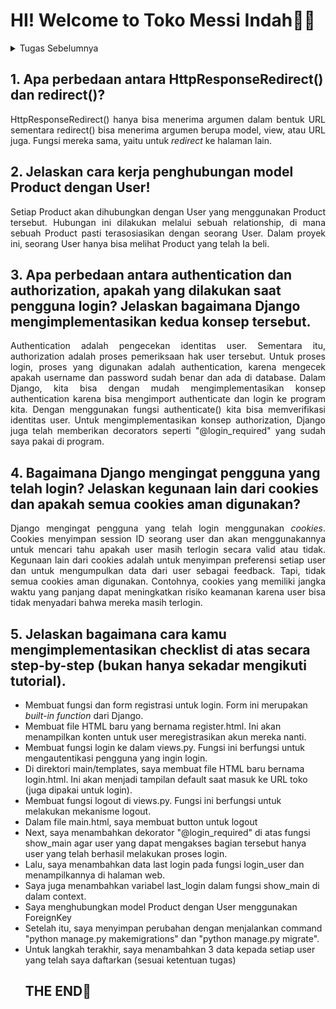 <h1><b>HI! Welcome to Toko Messi Indah🤩😎</b></h1>
<details>
    <summary>Tugas Sebelumnya</summary>
    <details>
        <summary>Tugas 2</summary>
            <div>
                <h2>
                1. Jelaskan bagaimana cara kamu mengimplementasikan checklist di atas secara step-by-step!</h2>
                <p align="justify">
                <ul>
                    <li>
                        Pertama, saya membuat folder di repositori lokal untuk menyimpan proyek ini. 
                    </li>
                    <li>
                        Selanjutnya, saya membuat repositori baru di github saya. 
                    </li>
                    <li>
                        Lalu, saya menginisiasikan git di repositori lokal dengan <i>command</i> "git init" dan menghubungkan repositori lokal dengan repositori di Github dengan <i>command</i> "git remote add origin [link repo Github saya]". 
                    </li>
                    <li>
                        Saya membuat branch untuk membedakan master dengan development environment agar menjaga kode saya. Saya mengerjakannya di branch development terlebih dahulu. 
                        <i>Step</i> ini opsional.
                    </li>
                    <li>
                        Next stepnya adalah membuat virtual environment. Di terminal, saya menginisiasi virtual environment dengan <i>command</i> "python -m venv env" dan mengaktifkannya dengan <i>command</i> "env\Scripts\activate". 
                    </li>
                    <li>
                        Lalu, saya melakukan instalasi dependencies sesuai dengan yang di tutorial. Karena saya berencana untuk menambahkan gambar di toko saya, saya juga menginstall Pillow.
                    </li>
                    <li>
                        Selanjutnya, saya membuat proyek Django dengan <i>command</i> "django-admin startproject toko-messi-indah".
                    </li>
                    <li>
                        Saya membuat aplikasi baru bernama main dengan menggunakan <i>command</i> "python manage.py startapp main". 
                    </li>
                    <li>
                        Next, saya ke file settings.py dan menambahkan "localhost", dan "127.0.0.1" di bagian ALLOWED_HOSTS. Lalu saya menambahkan "main" di bagian INSTALLED_APPS.
                    </li>
                    <li>
                        Habis itu, saya membuat folder "templates" di dalam main. Saya juga membuat file "main.html" di dalam folder templates yang baru dibuat dan mengisinya dengan konten yang ingin ditampilkan di website.
                    </li>
                    <li>
                        Selanjutnya saya mengubah models dalam file models.py. Saya membuat model name, price, description, category, dan image. 
                    </li>
                    <li>
                        Saya membuat dan mengaplikasikan migrasi model dengan <i>command</i> "python manage.py makemigrations" dan "python manage.py migrate".
                    </li>
                    <li>
                        Lalu, saya mengedit file views.py untuk menghubungkan komponen template dengan komponen view.
                    </li>
                    <li>
                        Saya melakukan konfigurasi routing URL dengan membuat file urls.py dalam direktori main. Saya mengisi file tersebut dengan kode sesuai dengan tutorial. Lalu, saya membuka file urls.py DI DIREKTORI PROYEK (bukan main) dan mengimport fungsi include. Saya juga menambahkan rute URL dalam urlpatterns untuk mengarahkan ke tampilan main.
                    </li>
                    <li>
                        Saya git add, git commit, dan akhirnya git push ke repo master saya untuk menyimpan semua perubahan.
                    </li>
                    <li>
                        Saya membuat proyek baru di PWS dan push proyek toko yang sudah saya buat ke PWS tersebut.
                    </li>
                </ul>
                </p>
            </div>
            <div>
                <h2 align="justify">
                2. Buatlah bagan yang berisi request client ke web aplikasi berbasis Django beserta responnya dan jelaskan pada bagan tersebut kaitan antara <i>urls.py, views.py, models.py, dan berkas html</i>.
                </h2>
                <img src="Bagan.png" alt="Bagan by Theodore Kevin H">
            </div>
            <div>
                <h2>3. Jelaskan fungsi git dalam pengembangan perangkat lunak!</h2>
                <p align="justify">
                Git digunakan sebagai control untuk pengembangan perangkat lunak. Git memudahkan developers untuk bekerja sama menggunakan branch masing-masing sehingga branch utama aman dari error apabila sebuah developer melakukan kesalahan. Lalu, Git juga digunakan untuk menyimpan versi kode dari proyek sehingga developer bisa melihat kembali <i>progress</i> yang telah dibuat. Git (melalui Github) bisa mendukung proses testing melalui CI/CD.
                </p>
            </div>
            <div>
                <h2 align="justify">
                4. Menurut Anda, dari semua framework yang ada, mengapa framework Django dijadikan permulaan pembelajaran pengembangan perangkat lunak?</h2>
                <p align="justify">
                Menurut saya, framework Django dijadikan permulaan pembelajaran pengembangan perangkat lunak karena menggunakan bahasa python yang syntaxnya lumayan mudah untuk dipahami dan <i>beginner friendly</i>. Lalu, komunitas yang besar memudahkan troubleshooting dan versi yang up-to-date karena banyak developer menggunakan framework ini. Alasan terakhir adalah karena Django memudahkan pemahaman pengembangan front-end dan back-end, pengelolaan database, URL routing, dan testing.
                </p>
            </div>
            <div>
                <h2>5. Mengapa model pada Django disebut sebagai ORM?</h2>
                <p align="justify">
                Model Django disebut sebagai ORM karena menghubungkan dan mengelola data di basis data dengan cara yang lebih intuitif dan berorientasi objek. Dalam Django, data disimpan dalam bentuk tabel yang terhubung ke satu sama lain. Django juga memungkinkan CRUD dengan beberapa instruksi.
                </p>
            </div>
        </details>
        <details>
            <summary>Tugas 3</summary>
                <div>
                    <h2> 1. Jelaskan mengapa kita memerlukan data delivery dalam pengimplementasian sebuah platform?
                    </h2>
                    <p align="justify">
                    Data delivery sangat diperlukan karena melalui hal tersebut para user dapat mendapatkan informasi/data <i>real-time</i>. Data delivery menjadi sebuah sarana untuk komunikasi antara database, server, dan juga tampilan page yang akan dilihat oleh user.
                    </p>
                </div>
                <div>
                    <h2> 2.  Menurutmu, mana yang lebih baik antara XML dan JSON? Mengapa JSON lebih populer dibandingkan XML?
                    </h2>
                    <p align="justify">
                    Menurut saya, JSON lebih baik dibandingkan XML karena lebih cepat dan memiliki struktur yang sederhana dan gampang untuk dipahami. Tapi, setelah saya mencari tahu lebih dalam lagi, ternyata XML bisa <i>support</i> data yang lebih rumit. JSON juga lebih populer karena menurut saya lebih enak untuk dibaca. Tampilannya yang ringkas dan sudah terstruktur sangat memudahkan saya ketika membuat tugas ini.
                    </p>
                </div>
                <div>
                    <h2>3. Jelaskan fungsi dari method is_valid() pada form Django dan mengapa kita membutuhkan method tersebut?
                    </h2>
                    <p align="justify">
                    Fungsi dari method is_valid() pada form Django adalah untuk memvalidasi input dari user berdasarkan parameters dan ketentuan yang sudah diprogram sebelumnya. Ini sangat dibutuhkan karena akan mengecek kebenaran data dan juga untuk <i>error handling</i> sebelum disimpan. Fungsi ini juga dibutuhkan karena dapat memastikan keamaan program dari serangan siber.
                    </p>
                </div>
                <div>
                    <h2>4. Mengapa kita membutuhkan csrf_token saat membuat form di Django? Apa yang dapat terjadi jika kita tidak menambahkan csrf_token pada form Django? Bagaimana hal tersebut dapat dimanfaatkan oleh penyerang?
                    </h2>
                    <p align="justify">
                    Kita membutuhkan csrf_token saat membuat form karena akan mengenerate token ID random yang meningkatkan keamanan. Kalau tidak menggunakan csrf_token, default ID dari objek bermulai dari 1 dan akan bertambah secara inkremental untuk setiap objek tambahan. Tanpa penggunaan csrf_token, website jadi rentan terhadapa serangan CSRF (Cross-Site Request Forgery) yang memungkinkan pembuatan request yang berbahaya dari webpage palsu.
                    </p>
                </div>
                <div>
                    <h2>Jelaskan bagaimana cara kamu mengimplementasikan checklist di atas secara step-by-step (bukan hanya sekadar mengikuti tutorial).
                    </h2>
                    <p>
                        <ul>
                            <li align="justify">
                            Saya membuat file baru di direktori templates bernama "base.html". File HTML ini akan berfungsi sebagai kerangka yang akan diextend oleh halaman lain dalam projek.
                            </li>
                            <li align="justify">
                            Saya mengubah DIRS di bagian TEMPLATES dalam file settings.py untuk menambahkan file "base.html" yang tadi sudah saya buat agar dianggap sebagai templates.
                            </li>
                            <li align="justify">
                            Di file models.py, saya mengimport uuid dan membuat fields baru bernama id. ID diisi dengan menggunakan <i>command</i> "models.UUIDField(primary_key=True, default=uuid.uuid4, editable=False)".
                            </li>
                            <li align="justify">
                            Lalu, saya melakukan <i>migrations</i> dengan <i>command</i> "python manage.py makemigrations" dan "python manage.py migrate".
                            </li>
                            <li align="justify">
                            Saya membuat file baru bernama forms.py untuk forms website saya. Di dalam file ini, saya membuat class bernama "ProductForm" yang menerima argumen ModelForm. Dalam class ini, saya membuat model yang akan berisi Product dan fields yang berisi fields yang akan ditanyakan dalam forms (di website saya adalah nama, harga, deskripsi, dan kategori).
                            </li>
                            <li align="justify">
                            Next, di file views.py saya menambahkan import render, import ProductForm, dan juga import Product yang sudah dibuat sebelumnya.
                            </li>
                            <li align="justify">
                            Masih dalam file views.py, saya membuat fungsi baru bernama create_product. Fungsi ini akan membuat form yang dapat menambahkan data Product secara otomatis ketika data disubmit dari form.
                            </li>
                            <li align="justify">
                            Saya ke fungsi show_main dan menambahkan fields baru pernama "product_entries" yang akan berisi product_entries. Saya juga membuat variable product_entries yang diisi dengan <i>command</i> "Product.objects.all()".
                            </li>
                            <li align="justify">
                            Lalu saya mengimport fungsi create_product yang tadi saya buat ke dalam file urls.py dalam direktori main.
                            </li>
                            <li align="justify">
                            Di urlpatterns, saya membuat path baru dengan <i>command</i> "path('create-product', create_product, name='create_product')".
                            </li>
                            <li align="justify">
                            Selanjutnya, saya membuat file baru bernama create_product.html di dalam folder templates. File ini akan mengextend base.html dan berisi csrf token, menampilkan fields form yang sudah dibuat dalam bentuk table, dan juga membuat button untuk submit request form tersebut.
                            </li>
                            <li align="justify">
                            Saya membuat hal yang ingin saya tampilkan di website dalam file main.html. Saya memanggil fields dalam models.py.
                            </li>
                            <li align="justify">
                            Dalam views.py, saya mengimport HttpResponse dan serializers.
                            </li>
                            <li align="justify">
                            Dalam views.py, saya membuat 4 fungsi baru untuk mengembalikan data dalam bentuk XML, JSON, XML by ID, dan juga JSON by ID.
                            </li>
                            <li align="justify">
                            Saya pergi ke file urls.py untuk melakukan routing url. Pertama, saya mengimport 4 fungsi yang tadi saya buat. Lalu, saya membuat 4 path baru di urlpatterns agar dapat mengakses fungsi tersebut.
                            </li>
                            <li align="justify">
                            OK ALL DONE! Saya melakukan git add, commit, dan push. Saya juga melakukan push ke PWS.
                            </li>
                        </ul>
                </div>
                <div>
                    <h2>POSTMAN XML</h2>
                    <img src="xml.png" alt="XML">
                </div>
                <div>
                    <h2>POSTMAN JSON</h2>
                    <img src="json.png" alt="JSON">
                </div>
                <div>
                    <h2>POSTMAN XML by ID</h2>
                    <img src="xml_by_id.png" alt="XML by ID">
                </div>
                <div>
                    <h2>POSTMAN JSON by ID</h2>
                    <img src="json_by_id.png" alt="JSON by ID">
                </div>
        </details>
    </details>
    <div>
        <h2>1. Apa perbedaan antara HttpResponseRedirect() dan redirect()?</h2>
        <p align="justify">HttpResponseRedirect() hanya bisa menerima argumen dalam bentuk URL sementara redirect() bisa menerima argumen berupa model, view, atau URL juga. Fungsi mereka sama, yaitu untuk <i>redirect</i> ke halaman lain.
        </p>
    </div>
    <div>
        <h2>2. Jelaskan cara kerja penghubungan model Product dengan User!</h2>
        <p align="justify">Setiap Product akan dihubungkan dengan User yang menggunakan Product tersebut. Hubungan ini dilakukan melalui sebuah relationship, di mana sebuah Product pasti terasosiasikan dengan seorang User. Dalam proyek ini, seorang User hanya bisa melihat Product yang telah Ia beli.
        </p>
    </div>
    <div>
        <h2>3. Apa perbedaan antara authentication dan authorization, apakah yang dilakukan saat pengguna login? Jelaskan bagaimana Django mengimplementasikan kedua konsep tersebut.</h2>
        <p align="justify">Authentication adalah pengecekan identitas user. Sementara itu, authorization adalah proses pemeriksaan hak user tersebut. Untuk proses login, proses yang digunakan adalah authentication, karena mengecek apakah username dan password sudah benar dan ada di database. Dalam Django, kita bisa dengan mudah mengimplementasikan konsep authentication karena bisa mengimport authenticate dan login ke program kita. Dengan menggunakan fungsi authenticate() kita bisa memverifikasi identitas user. Untuk mengimplementasikan konsep authorization, Django juga telah memberikan decorators seperti "@login_required" yang sudah saya pakai di program.
        </p>
    </div>
    <div>
        <h2>4. Bagaimana Django mengingat pengguna yang telah login? Jelaskan kegunaan lain dari cookies dan apakah semua cookies aman digunakan?</h2>
        <p align="justify">Django mengingat pengguna yang telah login menggunakan <i>cookies</i>. Cookies menyimpan session ID seorang user dan akan menggunakannya untuk mencari tahu apakah user masih terlogin secara valid atau tidak. Kegunaan lain dari cookies adalah untuk menyimpan preferensi setiap user dan untuk mengumpulkan data dari user sebagai feedback. Tapi, tidak semua cookies aman digunakan. Contohnya, cookies yang memiliki jangka waktu yang panjang dapat meningkatkan risiko keamanan karena user bisa tidak menyadari bahwa mereka masih terlogin. 
        </p>
    </div>
    <div>
        <h2>5. Jelaskan bagaimana cara kamu mengimplementasikan checklist di atas secara step-by-step (bukan hanya sekadar mengikuti tutorial).</h2>
        <p align="justify">
            <ul>
                <li>Membuat fungsi dan form registrasi untuk login. Form ini merupakan <i>built-in function</i> dari Django.</li>
                <li>Membuat file HTML baru yang bernama register.html. Ini akan menampilkan konten untuk user meregistrasikan akun mereka nanti.</li>
                <li>Membuat fungsi login ke dalam views.py. Fungsi ini berfungsi untuk mengautentikasi pengguna yang ingin login.</li>
                <li>Di direktori main/templates, saya membuat file HTML baru bernama login.html. Ini akan menjadi tampilan default saat masuk ke URL toko (juga dipakai untuk login).</li>
                <li>Membuat fungsi logout di views.py. Fungsi ini berfungsi untuk melakukan mekanisme logout.</li>
                <li>Dalam file main.html, saya membuat button untuk logout</li>
                <li>Next, saya menambahkan dekorator "@login_required" di atas fungsi show_main agar user yang dapat mengakses bagian tersebut hanya user yang telah berhasil melakukan proses login.</li>
                <li>Lalu, saya menambahkan data last login pada fungsi login_user dan menampilkannya di halaman web.</li>
                <li>Saya juga menambahkan variabel last_login dalam fungsi show_main di dalam context.</li>
                <li>Saya menghubungkan model Product dengan User menggunakan ForeignKey</li>
                <li>Setelah itu, saya menyimpan perubahan dengan menjalankan command "python manage.py makemigrations" dan "python manage.py migrate".</li>
                <li>Untuk langkah terakhir, saya menambahkan 3 data kepada setiap user yang telah saya daftarkan (sesuai ketentuan tugas)</li>
    
<h2>THE END🙏</h2>
